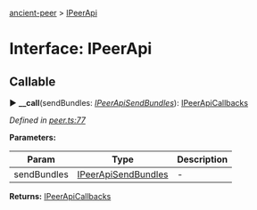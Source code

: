 [ancient-peer](../README.md) > [IPeerApi](../interfaces/ipeerapi.md)



# Interface: IPeerApi

## Callable
► **__call**(sendBundles: *[IPeerApiSendBundles](ipeerapisendbundles.md)*): [IPeerApiCallbacks](ipeerapicallbacks.md)



*Defined in [peer.ts:77](https://github.com/AncientSouls/Peer/blob/8680e7b/src/lib/peer.ts#L77)*



**Parameters:**

| Param | Type | Description |
| ------ | ------ | ------ |
| sendBundles | [IPeerApiSendBundles](ipeerapisendbundles.md)   |  - |





**Returns:** [IPeerApiCallbacks](ipeerapicallbacks.md)





